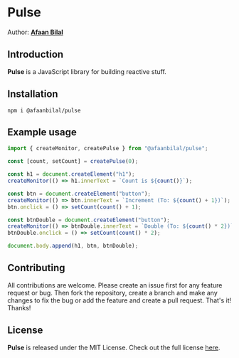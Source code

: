 Pulse
=====

Author: **[Afaan Bilal](https://afaan.dev)**

## Introduction
**Pulse** is a JavaScript library for building reactive stuff.

## Installation
````
npm i @afaanbilal/pulse
````

## Example usage
````js
import { createMonitor, createPulse } from "@afaanbilal/pulse";

const [count, setCount] = createPulse(0);

const h1 = document.createElement("h1");
createMonitor(() => h1.innerText = `Count is ${count()}`);

const btn = document.createElement("button");
createMonitor(() => btn.innerText = `Increment (To: ${count() + 1})`);
btn.onclick = () => setCount(count() + 1);

const btnDouble = document.createElement("button");
createMonitor(() => btnDouble.innerText = `Double (To: ${count() * 2})`);
btnDouble.onclick = () => setCount(count() * 2);

document.body.append(h1, btn, btnDouble);

````

## Contributing
All contributions are welcome. Please create an issue first for any feature request
or bug. Then fork the repository, create a branch and make any changes to fix the bug
or add the feature and create a pull request. That's it!
Thanks!

## License
**Pulse** is released under the MIT License.
Check out the full license [here](LICENSE).

